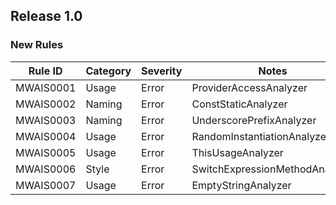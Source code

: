 ## Release 1.0

### New Rules

 Rule ID   | Category | Severity | Notes                          
-----------|----------|----------|--------------------------------
 MWAIS0001 | Usage    | Error    | ProviderAccessAnalyzer         
 MWAIS0002 | Naming   | Error    | ConstStaticAnalyzer            
 MWAIS0003 | Naming   | Error    | UnderscorePrefixAnalyzer       
 MWAIS0004 | Usage    | Error    | RandomInstantiationAnalyzer    
 MWAIS0005 | Usage    | Error    | ThisUsageAnalyzer              
 MWAIS0006 | Style    | Error    | SwitchExpressionMethodAnalyzer 
 MWAIS0007 | Usage    | Error    | EmptyStringAnalyzer            
